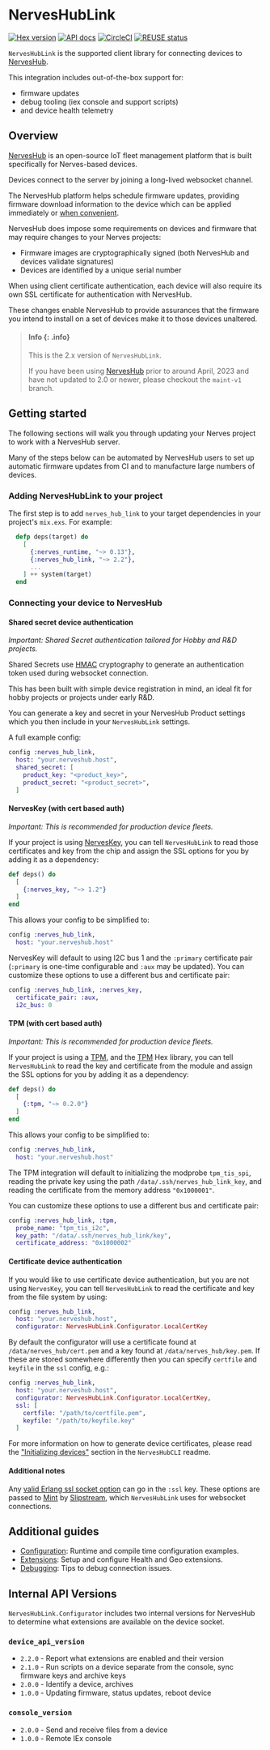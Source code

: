 # NervesHubLink

[![Hex version](https://img.shields.io/hexpm/v/nerves_hub_link.svg "Hex version")](https://hex.pm/packages/nerves_hub_link)
[![API docs](https://img.shields.io/hexpm/v/nerves_hub_link.svg?label=hexdocs "API docs")](https://hexdocs.pm/nerves_hub_link/NervesHubLink.html)
[![CircleCI](https://dl.circleci.com/status-badge/img/gh/nerves-hub/nerves_hub_link/tree/main.svg?style=svg)](https://dl.circleci.com/status-badge/redirect/gh/nerves-hub/nerves_hub_link/tree/main)
[![REUSE status](https://api.reuse.software/badge/github.com/nerves-hub/nerves_hub_link)](https://api.reuse.software/info/github.com/nerves-hub/nerves_hub_link)

`NervesHubLink` is the supported client library for connecting devices to [NervesHub](https://github.com/nerves-hub/nerves_hub_web).

This integration includes out-of-the-box support for:

- firmware updates
- debug tooling (iex console and support scripts)
- and device health telemetry

## Overview

[NervesHub](https://www.nerves-hub.org/) is an open-source IoT fleet management platform that is built specifically for Nerves-based devices.

Devices connect to the server by joining a long-lived websocket channel.

The NervesHub platform helps schedule firmware updates, providing firmware download information to the device which can be applied
immediately or [when convenient](guides/configuration.md#conditionally-applying-updates).

NervesHub does impose some requirements on devices and firmware that may require changes to your Nerves projects:

- Firmware images are cryptographically signed (both NervesHub and devices validate signatures)
- Devices are identified by a unique serial number

When using client certificate authentication, each device will also require its own SSL certificate for authentication with NervesHub.

These changes enable NervesHub to provide assurances that the firmware you intend to install on a set of devices make it to those devices unaltered.

> #### Info {: .info}
>
> This is the 2.x version of `NervesHubLink`.
>
> If you have been using [NervesHub](https://github.com/nerves-hub/nerves_hub_web) prior to around April, 2023 and have not updated to 2.0 or newer, please checkout the `maint-v1` branch.

## Getting started

The following sections will walk you through updating your Nerves project to work with a NervesHub server.

Many of the steps below can be automated by NervesHub users to set up automatic firmware updates from CI and to manufacture large numbers of devices.

### Adding NervesHubLink to your project

The first step is to add `nerves_hub_link` to your target dependencies in your
project's `mix.exs`. For example:

```elixir
  defp deps(target) do
    [
      {:nerves_runtime, "~> 0.13"},
      {:nerves_hub_link, "~> 2.2"},
      ...
    ] ++ system(target)
  end
```

### Connecting your device to NervesHub

#### Shared secret device authentication

_Important: Shared Secret authentication tailored for Hobby and R&D projects._

Shared Secrets use [HMAC](https://en.wikipedia.org/wiki/HMAC) cryptography to generate an authentication token used during websocket connection.

This has been built with simple device registration in mind, an ideal fit for hobby projects or projects under early R&D.

You can generate a key and secret in your NervesHub Product settings which you then include in your `NervesHubLink` settings.

A full example config:

```elixir
config :nerves_hub_link,
  host: "your.nerveshub.host",
  shared_secret: [
    product_key: "<product_key>",
    product_secret: "<product_secret>",
  ]
```

#### NervesKey (with cert based auth)

_Important: This is recommended for production device fleets._

If your project is using [NervesKey](https://github.com/nerves-hub/nerves_key), you can tell `NervesHubLink` to read those certificates and key from the chip and assign the SSL options for you by adding it as a dependency:

```elixir
def deps() do
  [
    {:nerves_key, "~> 1.2"}
  ]
end
```

This allows your config to be simplified to:

```elixir
config :nerves_hub_link,
  host: "your.nerveshub.host"
```

NervesKey will default to using I2C bus 1 and the `:primary` certificate pair (`:primary` is one-time configurable and `:aux` may be updated). You can customize these options to use a different bus and certificate pair:

```elixir
config :nerves_hub_link, :nerves_key,
  certificate_pair: :aux,
  i2c_bus: 0
```

#### TPM (with cert based auth)

_Important: This is recommended for production device fleets._

If your project is using a [TPM](https://en.wikipedia.org/wiki/Trusted_Platform_Module), and the [TPM](https://hex.pm/packages/tpm) Hex library, you can tell `NervesHubLink` to read the key and certificate from the module and assign the SSL options for you by adding it as a dependency:

```elixir
def deps() do
  [
    {:tpm, "~> 0.2.0"}
  ]
end
```

This allows your config to be simplified to:

```elixir
config :nerves_hub_link,
  host: "your.nerveshub.host"
```

The TPM integration will default to initializing the modprobe `tpm_tis_spi`, reading the private key using the path `/data/.ssh/nerves_hub_link_key`, and reading the certificate from the memory address `"0x1000001"`.

You can customize these options to use a different bus and certificate pair:

```elixir
config :nerves_hub_link, :tpm,
  probe_name: "tpm_tis_i2c",
  key_path: "/data/.ssh/nerves_hub_link/key",
  certificate_address: "0x1000002"
```

#### Certificate device authentication

If you would like to use certificate device authentication, but you are not using `NervesKey`, you can tell `NervesHubLink` to read the certificate and key from the file system by using:

```elixir
config :nerves_hub_link,
  host: "your.nerveshub.host",
  configurator: NervesHubLink.Configurator.LocalCertKey
```

By default the configurator will use a certificate found at `/data/nerves_hub/cert.pem` and a key found at `/data/nerves_hub/key.pem`. If these are stored somewhere differently then you can specify `certfile` and `keyfile` in the `ssl` config, e.g.:

```elixir
config :nerves_hub_link,
  host: "your.nerveshub.host",
  configurator: NervesHubLink.Configurator.LocalCertKey,
  ssl: [
    certfile: "/path/to/certfile.pem",
    keyfile: "/path/to/keyfile.key"
  ]
```

For more information on how to generate device certificates, please read the ["Initializing devices"](#https://github.com/nerves-hub/nerves_hub_cli#initializing-devices) section in the `NervesHubCLI` readme.

#### Additional notes

Any [valid Erlang ssl socket option](http://erlang.org/doc/man/ssl.html#TLS/DTLS%20OPTION%20DESCRIPTIONS%20-%20COMMON%20for%20SERVER%20and%20CLIENT) can go in the `:ssl` key. These options are passed to [Mint](https://hex.pm/packages/mint) by [Slipstream](https://hex.pm/packages/slipstream), which `NervesHubLink` uses for websocket connections.

## Additional guides

- [Configuration](guides/configuration.md): Runtime and compile time configuration examples.
- [Extensions](guides/extensions.md): Setup and configure Health and Geo extensions.
- [Debugging](guides/debugging.md): Tips to debug connection issues.

## Internal API Versions

`NervesHubLink.Configurator` includes two internal versions for NervesHub to determine what extensions are available on the device socket.

### `device_api_version`

- `2.2.0` - Report what extensions are enabled and their version
- `2.1.0` - Run scripts on a device separate from the console, sync firmware keys and archive keys
- `2.0.0` - Identify a device, archives
- `1.0.0` - Updating firmware, status updates, reboot device

### `console_version`

- `2.0.0` - Send and receive files from a device
- `1.0.0` - Remote IEx console
